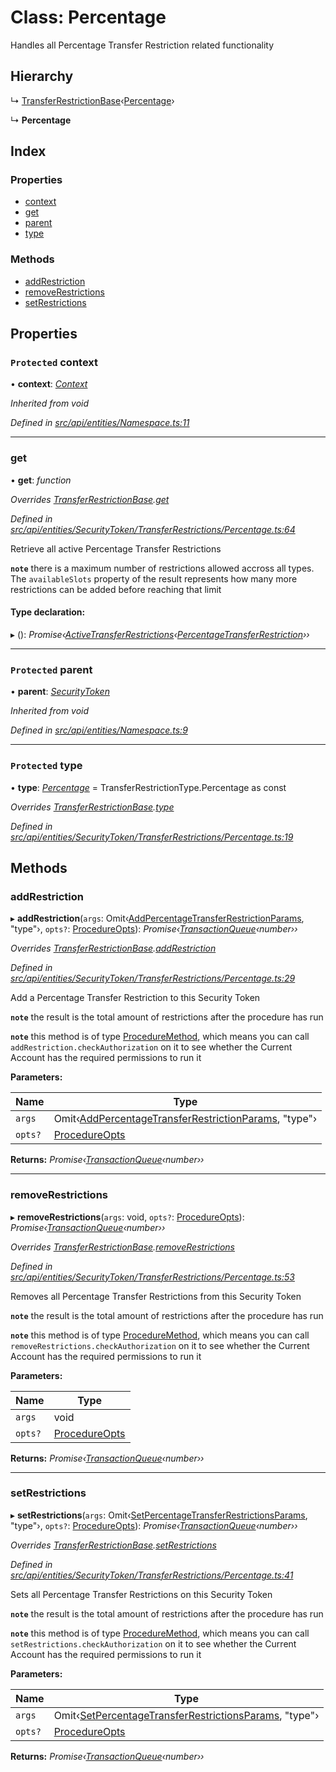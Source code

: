 # Class: Percentage

Handles all Percentage Transfer Restriction related functionality

## Hierarchy

  ↳ [TransferRestrictionBase](transferrestrictionbase.md)‹[Percentage](../enums/transferrestrictiontype.md#percentage)›

  ↳ **Percentage**

## Index

### Properties

* [context](percentage.md#protected-context)
* [get](percentage.md#get)
* [parent](percentage.md#protected-parent)
* [type](percentage.md#protected-type)

### Methods

* [addRestriction](percentage.md#addrestriction)
* [removeRestrictions](percentage.md#removerestrictions)
* [setRestrictions](percentage.md#setrestrictions)

## Properties

### `Protected` context

• **context**: *[Context](context.md)*

*Inherited from void*

*Defined in [src/api/entities/Namespace.ts:11](https://github.com/PolymathNetwork/polymesh-sdk/blob/108d588b/src/api/entities/Namespace.ts#L11)*

___

###  get

• **get**: *function*

*Overrides [TransferRestrictionBase](transferrestrictionbase.md).[get](transferrestrictionbase.md#get)*

*Defined in [src/api/entities/SecurityToken/TransferRestrictions/Percentage.ts:64](https://github.com/PolymathNetwork/polymesh-sdk/blob/108d588b/src/api/entities/SecurityToken/TransferRestrictions/Percentage.ts#L64)*

Retrieve all active Percentage Transfer Restrictions

**`note`** there is a maximum number of restrictions allowed accross all types.
  The `availableSlots` property of the result represents how many more restrictions can be added
  before reaching that limit

#### Type declaration:

▸ (): *Promise‹[ActiveTransferRestrictions](../interfaces/activetransferrestrictions.md)‹[PercentageTransferRestriction](../interfaces/percentagetransferrestriction.md)››*

___

### `Protected` parent

• **parent**: *[SecurityToken](securitytoken.md)*

*Inherited from void*

*Defined in [src/api/entities/Namespace.ts:9](https://github.com/PolymathNetwork/polymesh-sdk/blob/108d588b/src/api/entities/Namespace.ts#L9)*

___

### `Protected` type

• **type**: *[Percentage](../enums/transferrestrictiontype.md#percentage)* = TransferRestrictionType.Percentage as const

*Overrides [TransferRestrictionBase](transferrestrictionbase.md).[type](transferrestrictionbase.md#protected-abstract-type)*

*Defined in [src/api/entities/SecurityToken/TransferRestrictions/Percentage.ts:19](https://github.com/PolymathNetwork/polymesh-sdk/blob/108d588b/src/api/entities/SecurityToken/TransferRestrictions/Percentage.ts#L19)*

## Methods

###  addRestriction

▸ **addRestriction**(`args`: Omit‹[AddPercentageTransferRestrictionParams](../globals.md#addpercentagetransferrestrictionparams), "type"›, `opts?`: [ProcedureOpts](../interfaces/procedureopts.md)): *Promise‹[TransactionQueue](transactionqueue.md)‹number››*

*Overrides [TransferRestrictionBase](transferrestrictionbase.md).[addRestriction](transferrestrictionbase.md#addrestriction)*

*Defined in [src/api/entities/SecurityToken/TransferRestrictions/Percentage.ts:29](https://github.com/PolymathNetwork/polymesh-sdk/blob/108d588b/src/api/entities/SecurityToken/TransferRestrictions/Percentage.ts#L29)*

Add a Percentage Transfer Restriction to this Security Token

**`note`** the result is the total amount of restrictions after the procedure has run

**`note`** this method is of type [ProcedureMethod](../interfaces/proceduremethod.md), which means you can call `addRestriction.checkAuthorization`
  on it to see whether the Current Account has the required permissions to run it

**Parameters:**

Name | Type |
------ | ------ |
`args` | Omit‹[AddPercentageTransferRestrictionParams](../globals.md#addpercentagetransferrestrictionparams), "type"› |
`opts?` | [ProcedureOpts](../interfaces/procedureopts.md) |

**Returns:** *Promise‹[TransactionQueue](transactionqueue.md)‹number››*

___

###  removeRestrictions

▸ **removeRestrictions**(`args`: void, `opts?`: [ProcedureOpts](../interfaces/procedureopts.md)): *Promise‹[TransactionQueue](transactionqueue.md)‹number››*

*Overrides [TransferRestrictionBase](transferrestrictionbase.md).[removeRestrictions](transferrestrictionbase.md#removerestrictions)*

*Defined in [src/api/entities/SecurityToken/TransferRestrictions/Percentage.ts:53](https://github.com/PolymathNetwork/polymesh-sdk/blob/108d588b/src/api/entities/SecurityToken/TransferRestrictions/Percentage.ts#L53)*

Removes all Percentage Transfer Restrictions from this Security Token

**`note`** the result is the total amount of restrictions after the procedure has run

**`note`** this method is of type [ProcedureMethod](../interfaces/proceduremethod.md), which means you can call `removeRestrictions.checkAuthorization`
  on it to see whether the Current Account has the required permissions to run it

**Parameters:**

Name | Type |
------ | ------ |
`args` | void |
`opts?` | [ProcedureOpts](../interfaces/procedureopts.md) |

**Returns:** *Promise‹[TransactionQueue](transactionqueue.md)‹number››*

___

###  setRestrictions

▸ **setRestrictions**(`args`: Omit‹[SetPercentageTransferRestrictionsParams](../interfaces/setpercentagetransferrestrictionsparams.md), "type"›, `opts?`: [ProcedureOpts](../interfaces/procedureopts.md)): *Promise‹[TransactionQueue](transactionqueue.md)‹number››*

*Overrides [TransferRestrictionBase](transferrestrictionbase.md).[setRestrictions](transferrestrictionbase.md#setrestrictions)*

*Defined in [src/api/entities/SecurityToken/TransferRestrictions/Percentage.ts:41](https://github.com/PolymathNetwork/polymesh-sdk/blob/108d588b/src/api/entities/SecurityToken/TransferRestrictions/Percentage.ts#L41)*

Sets all Percentage Transfer Restrictions on this Security Token

**`note`** the result is the total amount of restrictions after the procedure has run

**`note`** this method is of type [ProcedureMethod](../interfaces/proceduremethod.md), which means you can call `setRestrictions.checkAuthorization`
  on it to see whether the Current Account has the required permissions to run it

**Parameters:**

Name | Type |
------ | ------ |
`args` | Omit‹[SetPercentageTransferRestrictionsParams](../interfaces/setpercentagetransferrestrictionsparams.md), "type"› |
`opts?` | [ProcedureOpts](../interfaces/procedureopts.md) |

**Returns:** *Promise‹[TransactionQueue](transactionqueue.md)‹number››*
